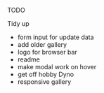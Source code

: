 TODO

Tidy up
- form input for update data
- add older gallery
- logo for browser bar
- readme
- make modal work on hover
- get off hobby Dyno
- responsive gallery
